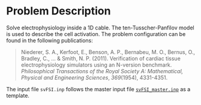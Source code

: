 
# **Problem Description**

Solve electrophysiology inside a 1D cable. The ten-Tusscher-Panfilov model is used to describe the cell activation. The problem configuration can be found in the following publications:

> Niederer, S. A., Kerfoot, E., Benson, A. P., Bernabeu, M. O., Bernus, O., Bradley, C., ... & Smith, N. P. (2011). Verification of cardiac tissue electrophysiology simulators using an N-version benchmark. *Philosophical Transactions of the Royal Society A: Mathematical, Physical and Engineering Sciences*, *369*(1954), 4331-4351.

The input file `svFSI.inp` follows the master input file [`svFSI_master.inp`](./svFSI_master.inp) as a template.
